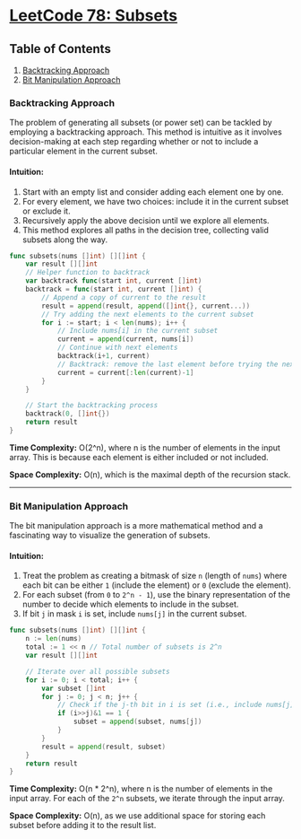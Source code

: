 # [LeetCode 78: Subsets](https://leetcode.com/problems/subsets/)

## Table of Contents
1. [Backtracking Approach](#backtracking-approach)
2. [Bit Manipulation Approach](#bit-manipulation-approach)

### Backtracking Approach

The problem of generating all subsets (or power set) can be tackled by employing a backtracking approach. This method is intuitive as it involves decision-making at each step regarding whether or not to include a particular element in the current subset.

#### Intuition:
1. Start with an empty list and consider adding each element one by one.
2. For every element, we have two choices: include it in the current subset or exclude it.
3. Recursively apply the above decision until we explore all elements.
4. This method explores all paths in the decision tree, collecting valid subsets along the way.

```go
func subsets(nums []int) [][]int {
    var result [][]int
    // Helper function to backtrack
    var backtrack func(start int, current []int)
    backtrack = func(start int, current []int) {
        // Append a copy of current to the result
        result = append(result, append([]int{}, current...))
        // Try adding the next elements to the current subset
        for i := start; i < len(nums); i++ {
            // Include nums[i] in the current subset
            current = append(current, nums[i])
            // Continue with next elements
            backtrack(i+1, current)
            // Backtrack: remove the last element before trying the next option
            current = current[:len(current)-1]
        }
    }

    // Start the backtracking process
    backtrack(0, []int{})
    return result
}
```

**Time Complexity:** O(2^n), where n is the number of elements in the input array. This is because each element is either included or not included.

**Space Complexity:** O(n), which is the maximal depth of the recursion stack.

---

### Bit Manipulation Approach

The bit manipulation approach is a more mathematical method and a fascinating way to visualize the generation of subsets.

#### Intuition:
1. Treat the problem as creating a bitmask of size `n` (length of `nums`) where each bit can be either `1` (include the element) or `0` (exclude the element).
2. For each subset (from `0` to `2^n - 1`), use the binary representation of the number to decide which elements to include in the subset.
3. If bit `j` in mask `i` is set, include `nums[j]` in the current subset.

```go
func subsets(nums []int) [][]int {
    n := len(nums)
    total := 1 << n // Total number of subsets is 2^n 
    var result [][]int

    // Iterate over all possible subsets
    for i := 0; i < total; i++ {
        var subset []int
        for j := 0; j < n; j++ {
            // Check if the j-th bit in i is set (i.e., include nums[j])
            if (i>>j)&1 == 1 {
                subset = append(subset, nums[j])
            }
        }
        result = append(result, subset)
    }
    return result
}
```

**Time Complexity:** O(n * 2^n), where n is the number of elements in the input array. For each of the `2^n` subsets, we iterate through the input array.

**Space Complexity:** O(n), as we use additional space for storing each subset before adding it to the result list.


